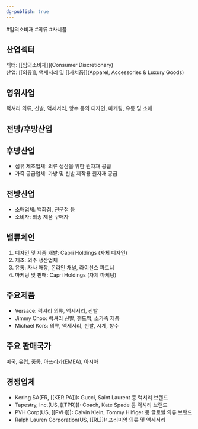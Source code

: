 ```yaml
---
dg-publish: true
---
```

#임의소비재 #의류 #사치품 

## 산업섹터

섹터: [[임의소비재]](Consumer Discretionary)  
산업: [[의류]], 액세서리 및 [[사치품]](Apparel, Accessories & Luxury Goods)

## 영위사업

럭셔리 의류, 신발, 액세서리, 향수 등의 디자인, 마케팅, 유통 및 소매

## 전방/후방산업

## 후방산업

- 섬유 제조업체: 의류 생산을 위한 원자재 공급
- 가죽 공급업체: 가방 및 신발 제작용 원자재 공급

## 전방산업

- 소매업체: 백화점, 전문점 등
- 소비자: 최종 제품 구매자

## 밸류체인

1. 디자인 및 제품 개발: Capri Holdings (자체 디자인)
2. 제조: 외주 생산업체
3. 유통: 자사 매장, 온라인 채널, 라이선스 파트너
4. 마케팅 및 판매: Capri Holdings (자체 마케팅)

## 주요제품

- Versace: 럭셔리 의류, 액세서리, 신발
- Jimmy Choo: 럭셔리 신발, 핸드백, 소가죽 제품
- Michael Kors: 의류, 액세서리, 신발, 시계, 향수

## 주요 판매국가

미국, 유럽, 중동, 아프리카(EMEA), 아시아

## 경쟁업체

- Kering SA(FR, [[KER.PA]]): Gucci, Saint Laurent 등 럭셔리 브랜드
- Tapestry, Inc.(US, [[TPR]]): Coach, Kate Spade 등 럭셔리 브랜드
- PVH Corp(US, [[PVH]]): Calvin Klein, Tommy Hilfiger 등 글로벌 의류 브랜드
- Ralph Lauren Corporation(US, [[RL]]): 프리미엄 의류 및 액세서리